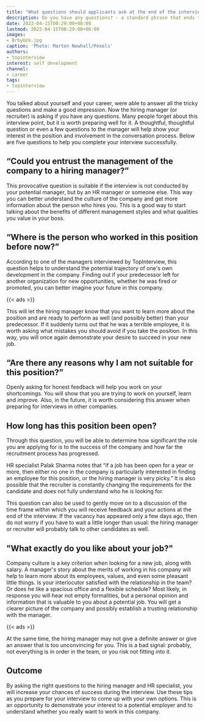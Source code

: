 ```yaml
---
title: "What questions should applicants ask at the end of the interview?"
description: Do you have any questions? - a standard phrase that ends the interview. TopInterview experts tell you what to ask a potential employer to get the desired position
date: 2022-04-15T00:29:00+08:00
lastmod: 2022-04-15T00:29:00+08:00
images:
- BrbyUzk.jpg
caption: 'Photo: Marten Newhall/Pexels'
authors:
- topinterview
interest: self development
channel: 
- career
tags: 
- topinterview
---
```


You talked about yourself and your career, were able to answer all the tricky questions and make a good impression. Now the hiring manager (or recruiter) is asking if you have any questions. Many people forget about this interview point, but it is worth preparing well for it. A thoughtful, thoughtful question or even a few questions to the manager will help show your interest in the position and involvement in the conversation process. Below are five questions to help you complete your interview successfully.

“Could you entrust the management of the company to a hiring manager?”
----------------------------------------------------------------------

This provocative question is suitable if the interview is not conducted by your potential manager, but by an HR manager or someone else. This way you can better understand the culture of the company and get more information about the person who hires you. This is a good way to start talking about the benefits of different management styles and what qualities you value in your boss.

“Where is the person who worked in this position before now?”
-------------------------------------------------------------

According to one of the managers interviewed by TopInterview, this question helps to understand the potential trajectory of one's own development in the company. Finding out if your predecessor left for another organization for new opportunities, whether he was fired or promoted, you can better imagine your future in this company.

{{< ads >}}

This will let the hiring manager know that you want to learn more about the position and are ready to perform as well (and possibly better) than your predecessor. If it suddenly turns out that he was a terrible employee, it is worth asking what mistakes you should avoid if you take the position. In this way, you will once again demonstrate your desire to succeed in your new job.

“Are there any reasons why I am not suitable for this position?”
----------------------------------------------------------------

Openly asking for honest feedback will help you work on your shortcomings. You will show that you are trying to work on yourself, learn and improve. Also, in the future, it is worth considering this answer when preparing for interviews in other companies.

How long has this position been open?
-------------------------------------

Through this question, you will be able to determine how significant the role you are applying for is to the success of the company and how far the recruitment process has progressed.

HR specialist Palak Sharma notes that “if a job has been open for a year or more, then either no one in the company is particularly interested in finding an employee for this position, or the hiring manager is very picky.” It is also possible that the recruiter is constantly changing the requirements for the candidate and does not fully understand who he is looking for.

This question can also be used to gently move on to a discussion of the time frame within which you will receive feedback and your actions at the end of the interview. If the vacancy has appeared only a few days ago, then do not worry if you have to wait a little longer than usual: the hiring manager or recruiter will probably talk to other candidates as well.

"What exactly do you like about your job?"
------------------------------------------

Company culture is a key criterion when looking for a new job, along with salary. A manager's story about the merits of working in his company will help to learn more about its employees, values, and even some pleasant little things. Is your interlocutor satisfied with the relationship in the team? Or does he like a spacious office and a flexible schedule? Most likely, in response you will hear not empty formalities, but a personal opinion and information that is valuable to you about a potential job. You will get a clearer picture of the company and possibly establish a trusting relationship with the manager.

{{< ads >}}

At the same time, the hiring manager may not give a definite answer or give an answer that is too unconvincing for you. This is a bad signal: probably, not everything is in order in the team, or you risk not fitting into it.

Outcome
-------

By asking the right questions to the hiring manager and HR specialist, you will increase your chances of success during the interview. Use these tips as you prepare for your interview to come up with your own options. This is an opportunity to demonstrate your interest to a potential employer and to understand whether you really want to work in this company.